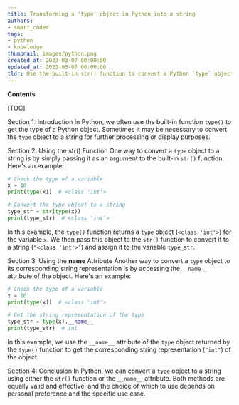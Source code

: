 ```yaml
---
title: Transforming a 'type' object in Python into a string
authors:
- smart_coder
tags:
- python
- knowledge
thumbnail: images/python.png
created_at: 2023-03-07 00:00:00
updated_at: 2023-03-07 00:00:00
tldr: Use the built-in str() function to convert a Python `type` object to a string.
---
```


**Contents**

[TOC]

Section 1: Introduction
In Python, we often use the built-in function `type()` to get the type of a Python object. Sometimes it may be necessary to convert the `type` object to a string for further processing or display purposes.

Section 2: Using the str() Function
One way to convert a `type` object to a string is by simply passing it as an argument to the built-in `str()` function. Here's an example:

```python
# Check the type of a variable
x = 10
print(type(x))  # <class 'int'>

# Convert the type object to a string
type_str = str(type(x))
print(type_str)  # <class 'int'>
```

In this example, the `type()` function returns a `type` object (`<class 'int'>`) for the variable `x`. We then pass this object to the `str()` function to convert it to a string (`"<class 'int'>"`) and assign it to the variable `type_str`.

Section 3: Using the __name__ Attribute
Another way to convert a `type` object to its corresponding string representation is by accessing the `__name__` attribute of the object. Here's an example:

```python
# Check the type of a variable
x = 10
print(type(x))  # <class 'int'>

# Get the string representation of the type
type_str = type(x).__name__
print(type_str)  # int
```

In this example, we use the `__name__` attribute of the `type` object returned by the `type()` function to get the corresponding string representation (`"int"`) of the object.

Section 4: Conclusion
In Python, we can convert a `type` object to a string using either the `str()` function or the `__name__` attribute. Both methods are equally valid and effective, and the choice of which to use depends on personal preference and the specific use case.
